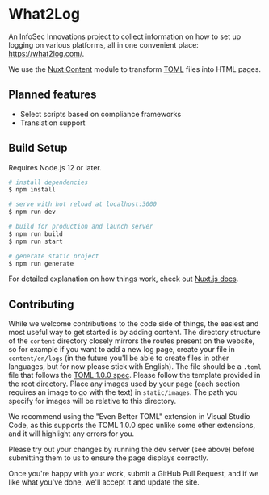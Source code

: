 # What2Log

An InfoSec Innovations project to collect information on how to set up logging on various platforms, all in one convenient place: https://what2log.com/.

We use the [Nuxt Content](https://content.nuxtjs.org/) module to transform [TOML](https://toml.io/) files into HTML pages.

## Planned features

- Select scripts based on compliance frameworks
- Translation support

## Build Setup

Requires Node.js 12 or later.

```bash
# install dependencies
$ npm install

# serve with hot reload at localhost:3000
$ npm run dev

# build for production and launch server
$ npm run build
$ npm run start

# generate static project
$ npm run generate
```

For detailed explanation on how things work, check out [Nuxt.js docs](https://nuxtjs.org).

## Contributing

While we welcome contributions to the code side of things, the easiest and most useful way to get started is by adding content. The directory structure of the `content` directory closely mirrors the routes present on the website, so for example if you want to add a new log page, create your file in `content/en/logs` (in the future you'll be able to create files in other languages, but for now please stick with English). The file should be a `.toml` file that follows the [TOML 1.0.0 spec](https://toml.io/en/v1.0.0). Please follow the template provided in the root directory. Place any images used by your page (each section requires an image to go with the text) in `static/images`. The path you specify for images will be relative to this directory.

We recommend using the "Even Better TOML" extension in Visual Studio Code, as this supports the TOML 1.0.0 spec unlike some other extensions, and it will highlight any errors for you.

Please try out your changes by running the dev server (see above) before submitting them to us to ensure the page displays correctly.

Once you're happy with your work, submit a GitHub Pull Request, and if we like what you've done, we'll accept it and update the site.
